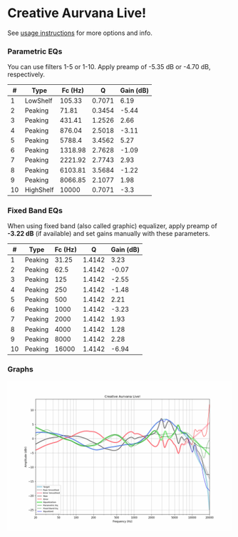 # Creative Aurvana Live!
See [usage instructions](https://github.com/jaakkopasanen/AutoEq#usage) for more options and info.

### Parametric EQs
You can use filters 1-5 or 1-10. Apply preamp of -5.35 dB or -4.70 dB, respectively.

|   # | Type      |   Fc (Hz) |      Q |   Gain (dB) |
|-----|-----------|-----------|--------|-------------|
|   1 | LowShelf  |    105.33 | 0.7071 |        6.19 |
|   2 | Peaking   |     71.81 | 0.3454 |       -5.44 |
|   3 | Peaking   |    431.41 | 1.2526 |        2.66 |
|   4 | Peaking   |    876.04 | 2.5018 |       -3.11 |
|   5 | Peaking   |   5788.4  | 3.4562 |        5.27 |
|   6 | Peaking   |   1318.98 | 2.7628 |       -1.09 |
|   7 | Peaking   |   2221.92 | 2.7743 |        2.93 |
|   8 | Peaking   |   6103.81 | 3.5684 |       -1.22 |
|   9 | Peaking   |   8066.85 | 2.1077 |        1.98 |
|  10 | HighShelf |  10000    | 0.7071 |       -3.3  |

### Fixed Band EQs
When using fixed band (also called graphic) equalizer, apply preamp of **-3.22 dB** (if available) and set gains manually with these parameters.

|   # | Type    |   Fc (Hz) |      Q |   Gain (dB) |
|-----|---------|-----------|--------|-------------|
|   1 | Peaking |     31.25 | 1.4142 |        3.23 |
|   2 | Peaking |     62.5  | 1.4142 |       -0.07 |
|   3 | Peaking |    125    | 1.4142 |       -2.55 |
|   4 | Peaking |    250    | 1.4142 |       -1.48 |
|   5 | Peaking |    500    | 1.4142 |        2.21 |
|   6 | Peaking |   1000    | 1.4142 |       -3.23 |
|   7 | Peaking |   2000    | 1.4142 |        1.93 |
|   8 | Peaking |   4000    | 1.4142 |        1.28 |
|   9 | Peaking |   8000    | 1.4142 |        2.28 |
|  10 | Peaking |  16000    | 1.4142 |       -6.94 |

### Graphs
![](./Creative%20Aurvana%20Live!.png)
